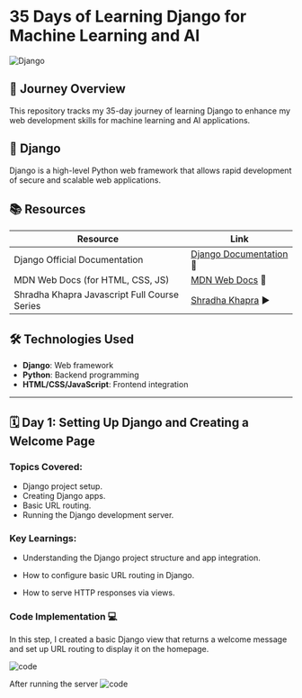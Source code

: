 # **35 Days of Learning Django for Machine Learning and AI**  
![Django](https://github.com/Sahash-Rai/35_Days_Of_Learning_Django/blob/main/assets/Django.png)

## 🚀 **Journey Overview**  
This repository tracks my 35-day journey of learning Django to enhance my web development skills for machine learning and AI applications. 
## 📖 **Django**  
Django is a high-level Python web framework that allows rapid development of secure and scalable web applications.  
## 📚 **Resources**  

| **Resource**                     | **Link**                                                  |
|-----------------------------------|-----------------------------------------------------------|
| Django Official Documentation     | [Django Documentation](https://www.djangoproject.com/)  📄    |
| MDN Web Docs (for HTML, CSS, JS)  | [MDN Web Docs](https://developer.mozilla.org/en-US/) 📄      |
| Shradha Khapra Javascript Full Course Series  | [Shradha Khapra](https://www.youtube.com/watch?v=ajdRvxDWH4w&list=PLGjplNEQ1it_oTvuLRNqXfz_v_0pq6unW])  ▶️   |



## 🛠️ **Technologies Used**  
- **Django**: Web framework  
- **Python**: Backend programming  
- **HTML/CSS/JavaScript**: Frontend integration  


---
## 🗓️ **Day 1: Setting Up Django and Creating a Welcome Page** 

### **Topics Covered:**  
- Django project setup.
- Creating Django apps.
- Basic URL routing.
- Running the Django development server.

### **Key Learnings:**  
- Understanding the Django project structure and app integration.

  
- How to configure basic URL routing in Django.
- How to serve HTTP responses via views.

### **Code Implementation 💻**  
In this step, I created a basic Django view that returns a welcome message and set up URL routing to display it on the homepage.

![code](https://github.com/Sahash-Rai/35_Days_Of_Learning_Django/blob/main/assets/Codes/code_day_1.png)

After running the server
![code](https://github.com/Sahash-Rai/35_Days_Of_Learning_Django/blob/main/assets/Codes/code_day_1-2.png)


